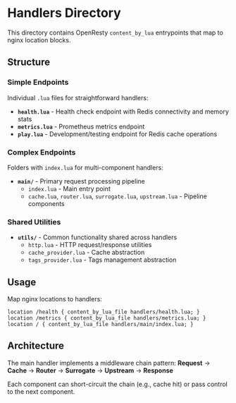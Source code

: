 # Handlers Directory

This directory contains OpenResty `content_by_lua` entrypoints that map to nginx location blocks.

## Structure

### Simple Endpoints
Individual `.lua` files for straightforward handlers:

- **`health.lua`** - Health check endpoint with Redis connectivity and memory stats
- **`metrics.lua`** - Prometheus metrics endpoint  
- **`play.lua`** - Development/testing endpoint for Redis cache operations

### Complex Endpoints
Folders with `index.lua` for multi-component handlers:

- **`main/`** - Primary request processing pipeline
  - `index.lua` - Main entry point
  - `cache.lua`, `router.lua`, `surrogate.lua`, `upstream.lua` - Pipeline components

### Shared Utilities
- **`utils/`** - Common functionality shared across handlers
  - `http.lua` - HTTP request/response utilities
  - `cache_provider.lua` - Cache abstraction
  - `tags_provider.lua` - Tags management abstraction

## Usage

Map nginx locations to handlers:
```nginx
location /health { content_by_lua_file handlers/health.lua; }
location /metrics { content_by_lua_file handlers/metrics.lua; }  
location / { content_by_lua_file handlers/main/index.lua; }
```

## Architecture

The main handler implements a middleware chain pattern:
**Request** → **Cache** → **Router** → **Surrogate** → **Upstream** → **Response**

Each component can short-circuit the chain (e.g., cache hit) or pass control to the next component.
